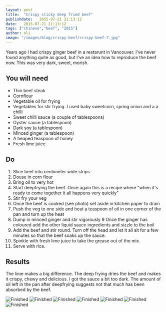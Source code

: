 ```yaml
---
layout: post
title:  "Crispy sticky deep fried beef"
publishdate:   2015-07-21 21:13:12
date:   2015-07-21 21:13:12
tags: ["chinese","beef", "2015"]
author: oli
image: "/images/blog/crispy-beef/crispy-beef-7.jpg"
---
```


Years ago I had crispy ginger beef in a restarunt in Vancouver.  I've never found anything quite as good, but I've an idea how to reproduce the beef now. This was very dark, sweet, morish.

## You will need

* Thin beef steak
* Cornflour
* Vegetable oil for frying
* Vegetables for stir frying.  I used baby sweetcorn, spring onion and a a chilli
* Sweet chilli sauce (a couple of tablespoons)
* Oyster sauce (a tablespoon)
* Dark soy (a tablespoon)
* Minced ginger (a tablespoon)
* A heaped teaspoon of honey
* Fresh lime juice



## Do

1. Slice beef into centimeter wide strips
2. Douse in corn flour
3. Bring oil to very hot
4. Start deepfrying the beef.  Once again this is a recipe where "when it's ready to come together it all happens very quickly"
5. Stir fry your veg
6. Once the beef is cooked (see photo) set aside in kitchen paper to drain
7. Push the veg to one side and heat a teaspoon of oil in one corner of the pan and turn up the heat
8. Dump in minced ginger and stir vigorously
9 Once the ginger has coloured add the other liquid sauce ingredients and sizzle to the boil
10. Add the beef and stir round.  Turn off the head and let it all sit for a few minutes so that the beef soaks up the sauce.
11. Spinkle with fresh lime juice to take the grease out of the mix.
12. Serve with rice.

## Results

The lime makes a big difference.  The deep frying dries the beef and makes it crispy, chewy and delicious. I got the sauce a bit too dark.  The amount of oil left in the pan after deepfrying suggests not that much has been absorbed by the beef.

![Finished](/images/blog/crispy-beef/crispy-beef-1.jpg)
![Finished](/images/blog/crispy-beef/crispy-beef-2.jpg)
![Finished](/images/blog/crispy-beef/crispy-beef-3.jpg)
![Finished](/images/blog/crispy-beef/crispy-beef-4.jpg)
![Finished](/images/blog/crispy-beef/crispy-beef-5.jpg)
![Finished](/images/blog/crispy-beef/crispy-beef-6.jpg)
![Finished](/images/blog/crispy-beef/crispy-beef-7.jpg)
